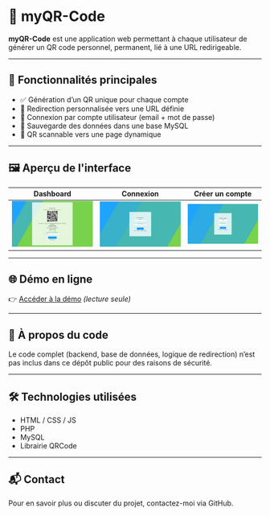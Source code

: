 # 🎯 myQR-Code

**myQR-Code** est une application web permettant à chaque utilisateur de générer un QR code personnel, permanent, lié à une URL redirigeable.

---

## 🔑 Fonctionnalités principales

- ✅ Génération d’un QR unique pour chaque compte
- 🔄 Redirection personnalisée vers une URL définie
- 🔐 Connexion par compte utilisateur (email + mot de passe)
- 🧠 Sauvegarde des données dans une base MySQL
- 📱 QR scannable vers une page dynamique

---

## 🖼️ Aperçu de l'interface

| Dashboard | Connexion | Créer un compte |
|----------|-----------|----------- |
| ![QR](./screens/dashboard.png) | ![Login](./screens/login.png) | ![Register](./screens/register.png) |

---

## 🌐 Démo en ligne

👉 [Accéder à la démo](https://teal-peafowl-823543.hostingersite.com/register) *(lecture seule)*

---

## 🚧 À propos du code

Le code complet (backend, base de données, logique de redirection) n’est pas inclus dans ce dépôt public pour des raisons de sécurité.

---

## 🛠️ Technologies utilisées

- HTML / CSS / JS
- PHP
- MySQL
- Librairie QRCode

---

## 📬 Contact

Pour en savoir plus ou discuter du projet, contactez-moi via GitHub.

